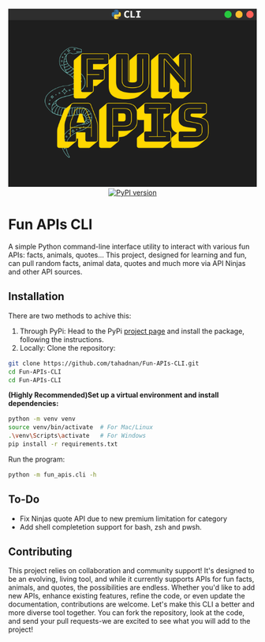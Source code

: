 <p align="center">
    <img src="Fun_APIs_logo.png">
    <a href="https://badge.fury.io/py/Fun-APIs-CLI"><img src="https://badge.fury.io/py/Fun-APIs-CLI.svg?icon=si%3Apython" alt="PyPI version" height="18"></a>
</p>

# Fun APIs CLI

A simple Python command-line interface utility to interact with various fun APIs: facts, animals, quotes...
This project, designed for learning and fun, can pull random facts, animal data, quotes and much more via API Ninjas and other API sources.

## Installation
There are two methods to achive this:
1. Through PyPi:
Head to the PyPi [project page](https://pypi.org/project/Fun-APIs-CLI/) and install the package, following the instructions.
2. Locally:
Clone the repository:
```bash
git clone https://github.com/tahadnan/Fun-APIs-CLI.git
cd Fun-APIs-CLI
cd Fun-APIs-CLI
```
**(Highly Recommended)Set up a virtual environment and install dependencies:**
```bash
python -m venv venv
source venv/bin/activate  # For Mac/Linux
.\venv\Scripts\activate   # For Windows
pip install -r requirements.txt
```
Run the program:
```bash
python -m fun_apis.cli -h 
```
## To-Do
+ Fix Ninjas quote API due to new premium limitation for category
+ Add shell completetion support for bash, zsh and pwsh.

## Contributing

This project relies on collaboration and community support! It's designed to be an evolving, living tool, and while it currently supports APIs for fun facts, animals, and quotes, the possibilities are endless. Whether you'd like to add new APIs, enhance existing features, refine the code, or even update the documentation, contributions are welcome. Let's make this CLI a better and more diverse tool together. You can fork the repository, look at the code, and send your pull requests-we are excited to see what you will add to the project!
 

